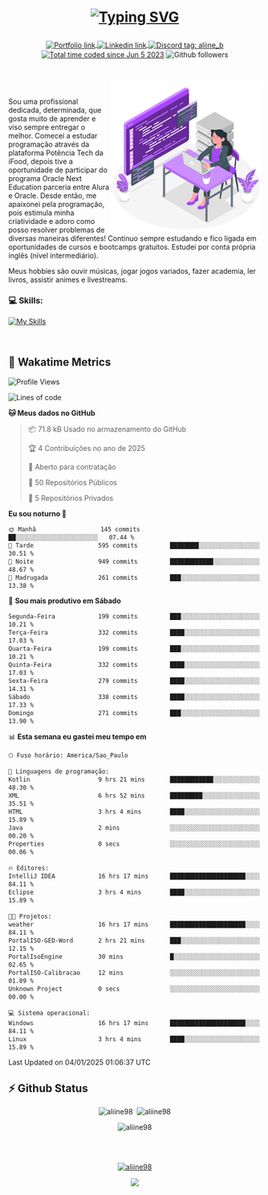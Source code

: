 # <p align = "center"><a href="https://git.io/typing-svg"><img src="https://readme-typing-svg.demolab.com?font=Space+Mono&size=28&pause=1000&duration=4000&color=8E58F7&vCenter=true&width=500&lines=%E2%9C%A8+Ol%C3%A1%2C+sou+Aline+Bevilacqua;%E2%9C%A8+Desenvolvedora+Web!" alt="Typing SVG" /></a></p>

<p align = "center">
    <a href="https://aliine98.github.io" target="_blank">
        <img alt="Portfolio link" align="center" src = "https://img.shields.io/badge/portfolio-8A2BE2?style=for-the-badge">
    </a>
    <a href="https://www.linkedin.com/in/aline-bevilacqua/" target="_blank">
        <img alt="Linkedin link" align="center" src = "https://img.shields.io/badge/LinkedIn-0077B5?style=for-the-badge&logo=linkedin&logoColor=white">
    </a>
    <a href="https://discord.com/" target="_blank">
        <img alt="Discord tag: aliine_b" align="center" src="https://img.shields.io/badge/-aliine__b-5865f2?style=flat-square&logo=Discord&logoColor=FFF" height="28">
    </a>
    <a href="https://wakatime.com/@aliine"><img src="https://wakatime.com/badge/user/d705bdc6-1244-4026-9380-8de8c1599f8d.svg?style=for-the-badge" alt="Total time coded since Jun 5 2023" align="center"/></a>
    <img alt="Github followers" align="center" src="https://img.shields.io/github/followers/Aliine98?style=for-the-badge&color=bf0f47&logo=github&logoColor=white">
</p><br>

<a href="https://storyset.com/"><img src="./assets/coding-amico.svg" width="300" align="right"></a>

<div align="left">
<br>

Sou uma profissional dedicada, determinada, que gosta muito de aprender e viso sempre entregar o melhor. Comecei a estudar programação através da plataforma Potência Tech da iFood, depois tive a oportunidade de participar do programa Oracle Next Education parceria entre Alura e Oracle. Desde então, me apaixonei pela programação, pois estimula minha criatividade e adoro como posso resolver problemas de diversas maneiras diferentes! Continuo sempre estudando e fico ligada em oportunidades de cursos e bootcamps gratuitos.
Estudei por conta própria inglês (nível intermediário).

Meus hobbies são ouvir músicas, jogar jogos variados, fazer academia, ler livros, assistir animes e livestreams.

### 💻 Skills:
[![My Skills](https://skillicons.dev/icons?i=html,css,js,java,tailwind,mysql,hibernate,ts,nuxt,angular,next,firebase,express,mongo&perline=5)](https://skillicons.dev)
</div>
<br>

## 🚀 Wakatime Metrics

<!--START_SECTION:waka-->
![Profile Views](http://img.shields.io/badge/Visualizac%C3%B5es%20do%20perfil-8-blue)

![Lines of code](https://img.shields.io/badge/Desde%20o%20Hello%20World%20eu%20escrevi-393.8%20thousand%20linhas%20de%20c%C3%B3digo-blue)

**🐱 Meus dados no GitHub** 

> 📦 71.8 kB Usado no armazenamento do GitHub 
 > 
> 🏆 4 Contribuições no ano de 2025
 > 
> 💼 Aberto para contratação
 > 
> 📜 50 Repositórios Públicos 
 > 
> 🔑 5 Repositórios Privados 
 > 
**Eu sou noturno 🦉** 

```text
🌞 Manhã                  145 commits         ██░░░░░░░░░░░░░░░░░░░░░░░   07.44 % 
🌆 Tarde                  595 commits         ████████░░░░░░░░░░░░░░░░░   30.51 % 
🌃 Noite                  949 commits         ████████████░░░░░░░░░░░░░   48.67 % 
🌙 Madrugada              261 commits         ███░░░░░░░░░░░░░░░░░░░░░░   13.38 % 
```
📅 **Sou mais produtivo em Sábado** 

```text
Segunda-Feira            199 commits         ███░░░░░░░░░░░░░░░░░░░░░░   10.21 % 
Terça-Feira              332 commits         ████░░░░░░░░░░░░░░░░░░░░░   17.03 % 
Quarta-Feira             199 commits         ███░░░░░░░░░░░░░░░░░░░░░░   10.21 % 
Quinta-Feira             332 commits         ████░░░░░░░░░░░░░░░░░░░░░   17.03 % 
Sexta-Feira              279 commits         ████░░░░░░░░░░░░░░░░░░░░░   14.31 % 
Sábado                   338 commits         ████░░░░░░░░░░░░░░░░░░░░░   17.33 % 
Domingo                  271 commits         ███░░░░░░░░░░░░░░░░░░░░░░   13.90 % 
```


📊 **Esta semana eu gastei meu tempo em** 

```text
🕑︎ Fuso horário: America/Sao_Paulo

💬 Linguagens de programação: 
Kotlin                   9 hrs 21 mins       ████████████░░░░░░░░░░░░░   48.30 % 
XML                      6 hrs 52 mins       █████████░░░░░░░░░░░░░░░░   35.51 % 
HTML                     3 hrs 4 mins        ████░░░░░░░░░░░░░░░░░░░░░   15.89 % 
Java                     2 mins              ░░░░░░░░░░░░░░░░░░░░░░░░░   00.20 % 
Properties               0 secs              ░░░░░░░░░░░░░░░░░░░░░░░░░   00.06 % 

🔥 Editores: 
IntelliJ IDEA            16 hrs 17 mins      █████████████████████░░░░   84.11 % 
Eclipse                  3 hrs 4 mins        ████░░░░░░░░░░░░░░░░░░░░░   15.89 % 

🐱‍💻 Projetos: 
weather                  16 hrs 17 mins      █████████████████████░░░░   84.11 % 
PortalISO-GED-Word       2 hrs 21 mins       ███░░░░░░░░░░░░░░░░░░░░░░   12.15 % 
PortalIsoEngine          30 mins             █░░░░░░░░░░░░░░░░░░░░░░░░   02.65 % 
PortalISO-Calibracao     12 mins             ░░░░░░░░░░░░░░░░░░░░░░░░░   01.09 % 
Unknown Project          0 secs              ░░░░░░░░░░░░░░░░░░░░░░░░░   00.00 % 

💻 Sistema operacional: 
Windows                  16 hrs 17 mins      █████████████████████░░░░   84.11 % 
Linux                    3 hrs 4 mins        ████░░░░░░░░░░░░░░░░░░░░░   15.89 % 
```


 Last Updated on 04/01/2025 01:06:37 UTC
<!--END_SECTION:waka-->
 
## ⚡ Github Status

<p align="center"><img src="https://my-github-readme-stats-aliine98.vercel.app/api?username=aliine98&show_icons=true&locale=en&theme=radical" alt="aliine98" />&nbsp;&nbsp;<img src="https://my-github-readme-stats-aliine98.vercel.app/api/top-langs?username=aliine98&show_icons=true&locale=en&layout=compact&theme=radical&exclude_repo=my-github-readme-stats,my-github-readme-streak-stats,github-readme-streak-stats,ajax-com-js-puro&hide=c%2B%2B,cmake&langs_count=8" alt="aliine98" /></p>

<p align="center"><img src="https://my-github-readme-streak-stats.vercel.app?user=aliine98&theme=radical" alt="aliine98" /></p>

<br><br>
<p align="center"> <a href="https://github.com/ryo-ma/github-profile-trophy" target="_blank"><img src="https://github-profile-trophy.vercel.app/?username=aliine98&theme=radical&column=4" alt="aliine98" /></a> </p>

<p align="center"><img src="https://media4.giphy.com/media/C1bBFL2dMQxA4/giphy.gif?cid=ecf05e47z7xqxd7gboyuplq95r7v869x9bi8msk1upllpme2&ep=v1_gifs_search&rid=giphy.gif&ct=g" width="700"></p>
